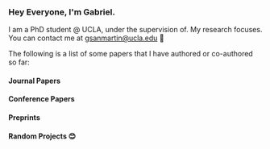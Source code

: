 ### Hey Everyone, I'm Gabriel.

I am a PhD student @ UCLA, under the supervision of. My research focuses. You can contact me at gsanmartin@ucla.edu 🙂

The following is a list of some papers that I have authored or co-authored so far:

#### Journal Papers


#### Conference Papers


#### Preprints


#### Random Projects 😊

